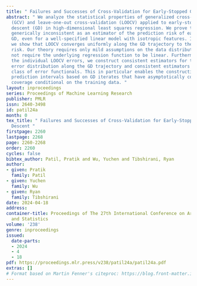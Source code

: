 ```yaml
---
title: " Failures and Successes of Cross-Validation for Early-Stopped Gradient Descent "
abstract: " We analyze the statistical properties of generalized cross-validation
  (GCV) and leave-one-out cross-validation (LOOCV) applied to early-stopped gradient
  descent (GD) in high-dimensional least squares regression. We prove that GCV is
  generically inconsistent as an estimator of the prediction risk of early-stopped
  GD, even for a well-specified linear model with isotropic features. In contrast,
  we show that LOOCV converges uniformly along the GD trajectory to the prediction
  risk. Our theory requires only mild assumptions on the data distribution and does
  not require the underlying regression function to be linear. Furthermore, by leveraging
  the individual LOOCV errors, we construct consistent estimators for the entire prediction
  error distribution along the GD trajectory and consistent estimators for a wide
  class of error functionals. This in particular enables the construction of pathwise
  prediction intervals based on GD iterates that have asymptotically correct nominal
  coverage conditional on the training data. "
layout: inproceedings
series: Proceedings of Machine Learning Research
publisher: PMLR
issn: 2640-3498
id: patil24a
month: 0
tex_title: " Failures and Successes of Cross-Validation for Early-Stopped Gradient
  Descent "
firstpage: 2260
lastpage: 2268
page: 2260-2268
order: 2260
cycles: false
bibtex_author: Patil, Pratik and Wu, Yuchen and Tibshirani, Ryan
author:
- given: Pratik
  family: Patil
- given: Yuchen
  family: Wu
- given: Ryan
  family: Tibshirani
date: 2024-04-18
address:
container-title: Proceedings of The 27th International Conference on Artificial Intelligence
  and Statistics
volume: '238'
genre: inproceedings
issued:
  date-parts:
  - 2024
  - 4
  - 18
pdf: https://proceedings.mlr.press/v238/patil24a/patil24a.pdf
extras: []
# Format based on Martin Fenner's citeproc: https://blog.front-matter.io/posts/citeproc-yaml-for-bibliographies/
---
```

